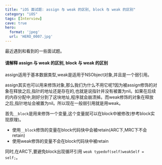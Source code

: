 ```yaml
---
title: "iOS 面试题: assign 与 weak 的区别, block 与 weak 的区别"
category: "iOS"
tags: [Interview]
cave: true
hero:
  format: 'jpeg'
  url: 'HERO_0007.jpg'
---
```

最近遇到和看到的一些面试题。

#### 请解释 assign 与 weak 的区别, block 与 weak 的区别

assign适用于基本数据类型,weak是适用于NSObject对象,并且是一个弱引用。

assign其实也可以用来修饰对象,那么我们为什么不用它呢?因为被assign修饰的对象在释放之后,指针的地址还是存在的,也就是说指针并没有被置为nil。如果在后续的内存分配中,刚好分到了这块地址,程序就会崩溃掉。而weak修饰的对象在释放之后,指针地址会被置为nil。所以现在一般弱引用就是用weak。

首先`__block`是用来修饰一个变量,这个变量就可以在block中被修改(参考block实现原理)。

* 使用`__block`修饰的变量在block代码快中会被retain(ARC下,MRC下不会retain)
* 使用weak修饰的变量不会在block代码块中被retain

同时,在ARC下,要避免block出现循环引用 `weak typedof(self)weakSelf = self;`。
